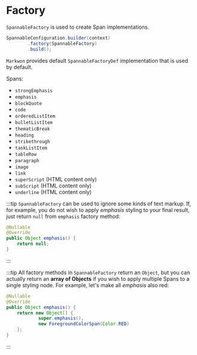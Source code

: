 # Factory <Badge text="1.1.0" />

<LegacyWarning />

`SpannableFactory` is used to create Span implementations.

```java
SpannableConfiguration.builder(context)
        .factory(SpannableFactory)
        .build();
```

`Markwon` provides default `SpannableFactoryDef` implementation that is
used by default.

Spans:
* `strongEmphasis`
* `emphasis`
* `blockQuote`
* `code`
* `orderedListItem`
* `bulletListItem`
* `thematicBreak`
* `heading`
* `strikethrough`
* `taskListItem`
* `tableRow`
* `paragraph` <Badge text="1.1.1" />
* `image`
* `link`
* `superScript` (HTML content only)
* `subScript` (HTML content only)
* `underline` (HTML content only)

:::tip
`SpannableFactory` can be used to ignore some kinds of text markup. If, for example,
you do not wish to apply _emphasis_ styling to your final result, just return `null`
from `emphasis` factory method:
```java
@Nullable
@Override
public Object emphasis() {
    return null;
}
```
:::

:::tip
All factory methods in `SpannableFactory` return an `Object`, but you can actually
return an **array of Objects** if you wish to apply multiple Spans to a single styling node.
For example, let's make all _emphasis_ also <span :style="{color: '#F00'}">red</span>:

```java
@Nullable
@Override
public Object emphasis() {
    return new Object[] {
            super.emphasis(),
            new ForegroundColorSpan(Color.RED)
    };
}
```
:::